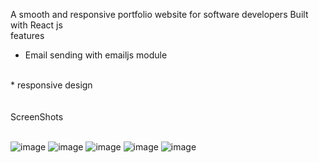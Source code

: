 A smooth and responsive portfolio website for software developers Built with React js
<br>
features
<br>
* Email sending with emailjs module
<br>
* responsive design
<br>
<br>
<br>
ScreenShots
<br>
<br>


![image](https://github.com/pavanb0/portfoliodemo/assets/96296445/65873486-c21c-45dc-b396-fbe94b4c532a)
![image](https://github.com/pavanb0/portfoliodemo/assets/96296445/83f1ad54-6254-4c39-a143-0968417b380c)
![image](https://github.com/pavanb0/portfoliodemo/assets/96296445/00685d06-670f-4e78-b5ff-91d6f90fb9c9)
![image](https://github.com/pavanb0/portfoliodemo/assets/96296445/499930ef-a865-4fa9-bafe-adc1f74abdfe)
![image](https://github.com/pavanb0/portfoliodemo/assets/96296445/8f05fe34-e7a1-4a16-bd12-ba62eb00cd20)


